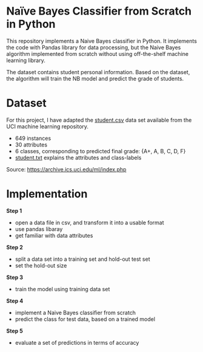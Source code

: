 # Naïve Bayes Classifier from Scratch in Python
This repository implements a Naive Bayes classifier in Python. It implements the code with Pandas library for data processing, but the Naive Bayes algorithm implemented from scratch without using off-the-shelf machine learning library.

The dataset contains student personal information. Based on the dataset, the algorithm will train the NB model and predict the grade of students.

# Dataset
For this project, I have adapted the [student.csv](data/student.csv) data set available from the UCI machine learning repository.

* 649 instances
* 30 attributes
* 6 classes, corresponding to predicted final grade: {A+, A, B, C, D, F}
* [student.txt](data/students.txt) explains the attributes and class-labels

Source: https://archive.ics.uci.edu/ml/index.php

# Implementation
**Step 1**
* open a data file in csv, and transform it into a usable format
* use pandas libaray
* get familiar with data attributes

**Step 2**
* split a data set into a training set and hold-out test set
* set the hold-out size

**Step 3**
* train the model using training data set

**Step 4**
* implement a Naive Bayes classifier from scratch
* predict the class for test data, based on a trained model

**Step 5**
* evaluate a set of predictions in terms of accuracy
